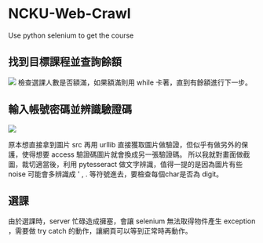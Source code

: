 # NCKU-Web-Crawl
Use python selenium to get the course


## 找到目標課程並查詢餘額
![](https://i.imgur.com/EABcxlT.png)
檢查選課人數是否額滿，如果額滿則用 while 卡著，直到有餘額進行下一步。

## 輸入帳號密碼並辨識驗證碼
![](https://i.imgur.com/7HuNqN1.png)

原本想直接拿到圖片 src 再用 urllib 直接獲取圖片做驗證，但似乎有做另外的保護，使得想要 access 驗證碼圖片就會換成另一張驗證碼。
所以我就對畫面做截圖，裁切適當後，利用 pytesseract 做文字辨識，值得一提的是因為圖片有些 noise 可能會多辨識成 ' , . 等符號進去，要檢查每個char是否為 digit。

## 選課
由於選課時，server 忙碌造成擁塞，會讓 selenium 無法取得物件產生 exception ，需要做 try catch 的動作，讓網頁可以等到正常時再動作。

